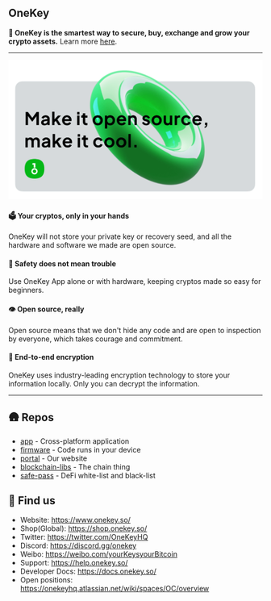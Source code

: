 ## OneKey

 **🔑 OneKey is the smartest way to secure, buy, exchange and grow your crypto assets.** Learn more [here](https://www.onekey.so/).

----

![make something people want](https://github.com/rayston92/graph_bed/blob/edc43bc1cd6ce6a19f3b6c30624a4b58f6870d1f/img/github_home_bg.png?raw=true)


#### 🗳️ Your cryptos, only in your hands

OneKey will not store your private key or recovery seed, and all the hardware and software we made are open source.

#### 👶 Safety does not mean trouble

Use OneKey App alone or with hardware, keeping cryptos made so easy for beginners.

#### 👁️ Open source, really

Open source means that we don't hide any code and are open to inspection by everyone, which takes courage and commitment.

#### 🔐 End-to-end encryption

OneKey uses industry-leading encryption technology to store your information locally. Only you can decrypt the information.

---

## 🛖 Repos

* [app](https://github.com/OneKeyHQ/app-monorepo) - Cross-platform application
* [firmware](https://github.com/OneKeyHQ/firmware) - Code runs in your device
* [portal](https://github.com/OneKeyHQ/portal) - Our website
* [blockchain-libs](https://github.com/OneKeyHQ/blockchain-libs) - The chain thing
* [safe-pass](https://github.com/OneKeyHQ/safe-pass) -  DeFi white-list and black-list


## 🦦 Find us

* Website: https://www.onekey.so/
* Shop(Global): https://shop.onekey.so/
* Twitter: https://twitter.com/OneKeyHQ
* Discord: https://discord.gg/onekey
* Weibo: https://weibo.com/yourKeysyourBitcoin
* Support: https://help.onekey.so/
* Developer Docs: https://docs.onekey.so/
* Open positions: https://onekeyhq.atlassian.net/wiki/spaces/OC/overview
